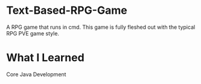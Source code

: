 # Text-Based-RPG-Game
A RPG game that runs in cmd. This game is fully fleshed out with the typical RPG PVE game style.

# What I Learned
Core Java Development 

